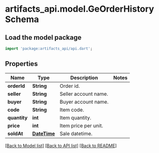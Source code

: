 # artifacts_api.model.GeOrderHistorySchema

## Load the model package
```dart
import 'package:artifacts_api/api.dart';
```

## Properties
Name | Type | Description | Notes
------------ | ------------- | ------------- | -------------
**orderId** | **String** | Order id. | 
**seller** | **String** | Seller account name. | 
**buyer** | **String** | Buyer account name. | 
**code** | **String** | Item code. | 
**quantity** | **int** | Item quantity. | 
**price** | **int** | Item price per unit. | 
**soldAt** | [**DateTime**](DateTime.md) | Sale datetime. | 

[[Back to Model list]](../README.md#documentation-for-models) [[Back to API list]](../README.md#documentation-for-api-endpoints) [[Back to README]](../README.md)



